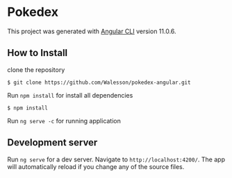 # Pokedex

This project was generated with [Angular CLI](https://github.com/angular/angular-cli) version 11.0.6.

## How to Install

clone the repository

```
$ git clone https://github.com/Walesson/pokedex-angular.git
```

Run `npm install` for install all dependencies

```
$ npm install
```

Run `ng serve -c` for running application

## Development server

Run `ng serve` for a dev server. Navigate to `http://localhost:4200/`. The app will automatically reload if you change any of the source files.

